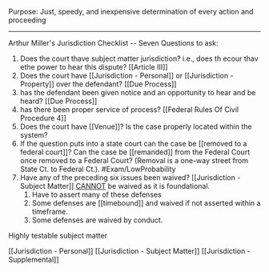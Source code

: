 Purpose:  Just, speedy, and inexpensive determination of every action and proceeding

---

Arthur Miller's Jurisdiction Checklist -- Seven Questions to ask:
1. Does the court thave subject matter jurisdiction?  i.e., does th ecour thav ethe power to hear this dispute? [[Article III]]
2. Does the court have [[Jurisdiction - Personal]] or [[Jurisdiction - Property]] over the defendant? [[Due Process]]
3. has the defendant been given notice and an opportunity to hear and be heard? [[Due Process]]
4. has there been proper service of process? [[Federal Rules Of Civil Procedure 4]]
5. Does the court have [[Venue]]? Is the case properly located within the system?
6. If the question puts into a state court can the case be [[removed to a federal court]]?  Can the case be [[remanded]] from the Federal Court once removed to a Federal Court?  (Removal is a one-way street from State Ct. to Federal Ct.). #Exam/LowProbability
7. Have any of the preceding six issues been waived?  [[Jurisdiction - Subject Matter]] <u>CANNOT</u> be waived as it is foundational.  
	1. Have to assert many of these defenses
	2. Some defenses are [[timebound]] and waived if not asserted within a timeframe.
	5. Some defenses are waived by conduct.

Highly testable subject matter



[[Jurisdiction - Personal]]
[[Jurisdiction - Subject Matter]]
[[Jurisdiction - Supplemental]]